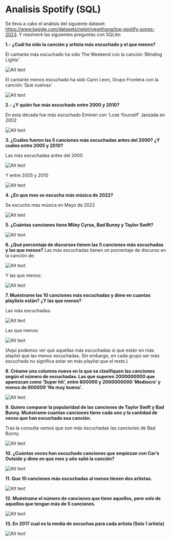 # Analisis Spotify (SQL)
Se lleva a cabo el análisis del siguiente dataset: https://www.kaggle.com/datasets/nelgiriyewithana/top-spotify-songs-2023.
Y resolveré las siguientes preguntas con SQLite:

**1.- ¿Cuál ha sido la canción y artista más escuchado  y el que menos?**

El cantante más escuchado ha sido The Weekend con la canción ‘Blinding Lights’

![Alt text](image-2.png)
 
El cantante menos escuchado ha sido Carin Leon, Grupo Frontera con la canción ‘Que vuelvas’

 ![Alt text](image-3.png)

**2.- ¿Y quién fue más escuchado entre 2000 y 2010?**

En esta década fue más escuchado Eminen con ‘Lose Yourself’ ,lanzada en 2002

 ![Alt text](image-4.png)

**3. ¿Cuáles fueron las 5 canciones más escuchadas antes del 2000? ¿Y cuáles entre 2005 y 2010?**

Las más escuchadas antes del 2000

 ![Alt text](image-5.png)
 
Y entre 2005 y 2010

 ![Alt text](image-6.png)
 
**4. ¿En que mes se escucha más música de 2022?**
   
Se escucho más música en Mayo de 2022

 ![Alt text](image-7.png)

**5. ¿Cuántas canciones tiene Miley Cyrus, Bad Bunny y Taylor Swift?**
   
 ![Alt text](image-8.png)
 
**6. ¿Qué porcentaje de discursos tienen las 5 canciones más escuchadas y las que menos?**
Las más escuchadas tienen un porcentaje de discurso en la canción de:


 ![Alt text](image-9.png)
 
Y las que menos:
 
![Alt text](image-10.png)

**7. Muéstrame las 10 canciones más escuchadas y dime en cuantas playlists están? ¿Y las que menos?**
   
Las más escuchadas:

 ![Alt text](image-11.png)
 
Las que menos:

 ![Alt text](image-12.png)
 
(Aquí podemos ver que aquellas más escuchadas si que están en más playlist que las menos escuchadas. Sin embargo, en cada grupo ser más escuchada no significa estar en más playlist que el resto.)

**8. Créame una columna nueva en la que se clasifiquen las canciones según el número de escuchadas. Las que superen 2000000000 que aparezcan como ‘Super hit’, entre 800000 y 2000000000 ‘Mediocre’ y menos de 800000 ‘No muy buena’.**
    
![Alt text](image-13.png)
 
**9. Quiero comparar la popularidad de las canciones de Taylor Swift y Bad Bunny. Muéstrame cuantas canciones tiene cada uno y la cantidad de veces que han escuchado esa canción.**

Tras la consulta vemos que son más escuchadas las canciones de Bad Bunny.

 ![Alt text](image-14.png)
 
**10. ¿Cuántas veces han escuchado canciones que empiezan con Car’s Outside y dime en que mes y año salió la canción?**
    
 ![Alt text](image-15.png)

**11. Que 10 canciones más escuchadas al menos tienen dos artistas.**
    
 ![Alt text](image-16.png)
 
**12. Muéstrame el número de canciones que tiene aquellos, pero solo de aquellos que tengan más de 5 canciones.**
    
 ![Alt text](image-17.png)

**13. En 2017 cual es la media de escuchas para cada artista (Solo 1 artista)**
    
 ![Alt text](image-18.png)


  

